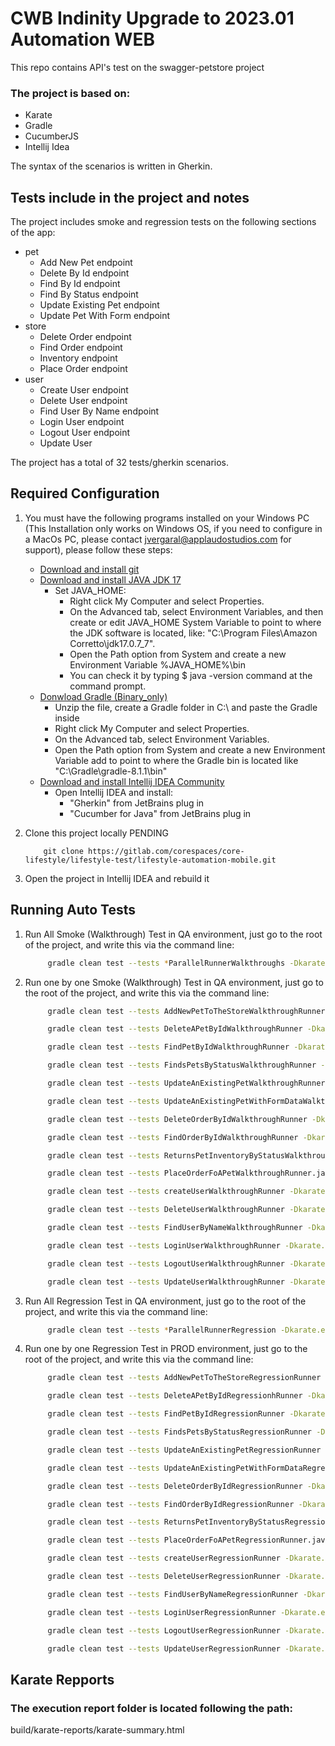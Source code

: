 # CWB Indinity Upgrade to 2023.01 Automation WEB

This repo contains API's test on the swagger-petstore project
 
### The project is based on:
 
- Karate
- Gradle
- CucumberJS
- Intellij Idea


The syntax of the scenarios is written in Gherkin.
 
## Tests include in the project and notes
 
The project includes smoke and regression tests on the following sections of the app:
 
- pet
    - Add New Pet endpoint
    - Delete By Id endpoint
    - Find By Id endpoint
    - Find By Status endpoint
    - Update Existing Pet endpoint
    - Update Pet With Form endpoint
- store
    - Delete Order endpoint
    - Find Order endpoint
    - Inventory endpoint
    - Place Order endpoint
- user
    - Create User endpoint
    - Delete User endpoint
    - Find User By Name endpoint
    - Login User endpoint
    - Logout User endpoint
    - Update User

The project has a total of 32 tests/gherkin scenarios.
 
## Required Configuration
 
1. You must have the following programs installed on your Windows PC (This Installation only works on Windows OS, if you need to configure in a MacOs PC, please contact jvergaral@applaudostudios.com for support), please follow these steps:
 
    - [Download and install git](https://github.com/git-guides/install-git#:~:text=To%20install%20Git%2C%20navigate%20to,installation%20by%20typing%3A%20git%20version%20.)
    - [Download and install JAVA JDK 17](https://docs.aws.amazon.com/corretto/latest/corretto-17-ug/downloads-list.html)
      - Set JAVA_HOME:
          - Right click My Computer and select Properties.
          - On the Advanced tab, select Environment Variables, and then create or edit JAVA_HOME System Variable to point to where the JDK software is located, like: "C:\Program Files\Amazon Corretto\jdk17.0.7_7".
          - Open the Path option from System and create a new Environment Variable %JAVA_HOME%\bin
          - You can check it by typing $ java -version command at the command prompt.
   - [Donwload Gradle (Binary_only)](https://gradle.org/install/)
     - Unzip the file, create a Gradle folder in C:\ and paste the Gradle inside
     - Right click My Computer and select Properties.
     - On the Advanced tab, select Environment Variables.
     - Open the Path option from System and create a new Environment Variable add to point to where the Gradle bin is located like "C:\Gradle\gradle-8.1.1\bin"
   - [Download and install Intellij IDEA Community](https://www.jetbrains.com/idea/)
      - Open Intellij IDEA and install:
        - "Gherkin" from JetBrains plug in
        - "Cucumber for Java" from JetBrains plug in 

2. Clone this project locally
 PENDING
    ```git
        git clone https://gitlab.com/corespaces/core-lifestyle/lifestyle-test/lifestyle-automation-mobile.git
    ```
 
3. Open the project in Intellij IDEA and rebuild it 
 
## Running Auto Tests

1. Run All Smoke (Walkthrough) Test in QA environment, just go to the root of the project, and write this via the command line:
   ```bash
        gradle clean test --tests *ParallelRunnerWalkthroughs -Dkarate.env="qa" -i
   ```
2. Run one by one Smoke (Walkthrough) Test in QA environment, just go to the root of the project, and write this via the command line: 
   ```bash
        gradle clean test --tests AddNewPetToTheStoreWalkthroughRunner -Dkarate.env="qa" -i
   ```
   ```bash
        gradle clean test --tests DeleteAPetByIdWalkthroughRunner -Dkarate.env="qa" -i
   ```
   ```bash
        gradle clean test --tests FindPetByIdWalkthroughRunner -Dkarate.env="qa" -i
   ```
   ```bash
        gradle clean test --tests FindsPetsByStatusWalkthroughRunner -Dkarate.env="qa" -i
   ```
   ```bash
        gradle clean test --tests UpdateAnExistingPetWalkthroughRunner -Dkarate.env="qa" -i
   ```
   ```bash
        gradle clean test --tests UpdateAnExistingPetWithFormDataWalkthroughRunner -Dkarate.env="qa" -i
   ```
   ```bash
        gradle clean test --tests DeleteOrderByIdWalkthroughRunner -Dkarate.env="qa" -i
   ```
   ```bash
        gradle clean test --tests FindOrderByIdWalkthroughRunner -Dkarate.env="qa" -i
   ```
   ```bash
        gradle clean test --tests ReturnsPetInventoryByStatusWalkthroughRunner -Dkarate.env="qa" -i
   ```
   ```bash
        gradle clean test --tests PlaceOrderFoAPetWalkthroughRunner.java -Dkarate.env="qa" -i
   ```
   ```bash
        gradle clean test --tests createUserWalkthroughRunner -Dkarate.env="qa" -i
   ```
   ```bash
        gradle clean test --tests DeleteUserWalkthroughRunner -Dkarate.env="qa" -i
   ```
   ```bash
        gradle clean test --tests FindUserByNameWalkthroughRunner -Dkarate.env="qa" -i
   ```
   ```bash
        gradle clean test --tests LoginUserWalkthroughRunner -Dkarate.env="qa" -i
   ```
   ```bash
        gradle clean test --tests LogoutUserWalkthroughRunner -Dkarate.env="qa" -i
   ```
   ```bash
        gradle clean test --tests UpdateUserWalkthroughRunner -Dkarate.env="qa" -i
   ```
4. Run All Regression Test in QA environment, just go to the root of the project, and write this via the command line:
   ```bash
        gradle clean test --tests *ParallelRunnerRegression -Dkarate.env="qa" -i
   ```
5. Run one by one Regression Test in PROD environment, just go to the root of the project, and write this via the command line:
   ```bash
        gradle clean test --tests AddNewPetToTheStoreRegressionRunner -Dkarate.env="qa" -i
   ```
   ```bash
        gradle clean test --tests DeleteAPetByIdRegressionhRunner -Dkarate.env="qa" -i
   ```
   ```bash
        gradle clean test --tests FindPetByIdRegressionRunner -Dkarate.env="qa" -i
   ```
   ```bash
        gradle clean test --tests FindsPetsByStatusRegressionRunner -Dkarate.env="qa" -i
   ```
   ```bash
        gradle clean test --tests UpdateAnExistingPetRegressionRunner -Dkarate.env="qa" -i
   ```
   ```bash
        gradle clean test --tests UpdateAnExistingPetWithFormDataRegressionRunner -Dkarate.env="qa" -i
   ```
   ```bash
        gradle clean test --tests DeleteOrderByIdRegressionRunner -Dkarate.env="qa" -i
   ```
   ```bash
        gradle clean test --tests FindOrderByIdRegressionRunner -Dkarate.env="qa" -i
   ```
   ```bash
        gradle clean test --tests ReturnsPetInventoryByStatusRegressionRunner -Dkarate.env="qa" -i
   ```
   ```bash
        gradle clean test --tests PlaceOrderFoAPetRegressionRunner.java -Dkarate.env="qa" -i
   ```
   ```bash
        gradle clean test --tests createUserRegressionRunner -Dkarate.env="qa" -i
   ```
   ```bash
        gradle clean test --tests DeleteUserRegressionRunner -Dkarate.env="qa" -i
   ```
   ```bash
        gradle clean test --tests FindUserByNameRegressionRunner -Dkarate.env="qa" -i
   ```
   ```bash
        gradle clean test --tests LoginUserRegressionRunner -Dkarate.env="qa" -i
   ```
   ```bash
        gradle clean test --tests LogoutUserRegressionRunner -Dkarate.env="qa" -i
   ```
   ```bash
        gradle clean test --tests UpdateUserRegressionRunner -Dkarate.env="qa" -i
   ```
## Karate Repports

### The execution report folder is located following the path:

build/karate-reports/karate-summary.html   
